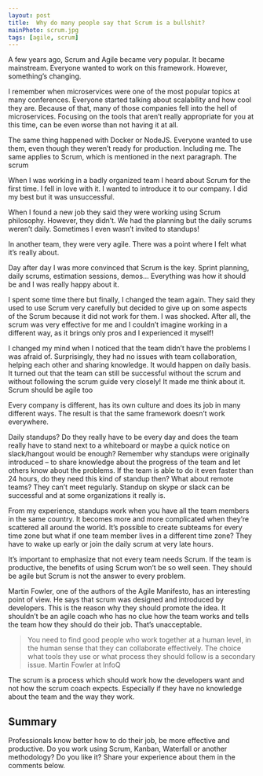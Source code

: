 ```yaml
---
layout: post
title:  Why do many people say that Scrum is a bullshit?
mainPhoto: scrum.jpg
tags: [agile, scrum]
---
```


A few years ago, Scrum and Agile became very popular. It became mainstream. Everyone wanted to work on this framework. However, something’s changing.

I remember when microservices were one of the most popular topics at many conferences. Everyone started talking about scalability and how cool they are. Because of that, many of those companies fell into the hell of microservices. Focusing on the tools that aren’t really appropriate for you at this time, can be even worse than not having it at all.

The same thing happened with Docker or NodeJS. Everyone wanted to use them, even though they weren’t ready for production. Including me. The same applies to Scrum, which is mentioned in the next paragraph.
The scrum

When I was working in a badly organized team I heard about Scrum for the first time. I fell in love with it. I wanted to introduce it to our company. I did my best but it was unsuccessful.

When I found a new job they said they were working using Scrum philosophy. However, they didn’t. We had the planning but the daily scrums weren’t daily. Sometimes I even wasn’t invited to standups!

In another team, they were very agile. There was a point where I felt what it’s really about.

Day after day I was more convinced that Scrum is the key. Sprint planning, daily scrums, estimation sessions, demos… Everything was how it should be and I was really happy about it.

I spent some time there but finally, I changed the team again. They said they used to use Scrum very carefully but decided to give up on some aspects of the Scrum because it did not work for them. I was shocked. After all, the scrum was very effective for me and I couldn’t imagine working in a different way, as it brings only pros and I experienced it myself!

I changed my mind when I noticed that the team didn’t have the problems I was afraid of. Surprisingly, they had no issues with team collaboration, helping each other and sharing knowledge. It would happen on daily basis. It turned out that the team can still be successful without the scrum and without following the scrum guide very closely! It made me think about it.
Scrum should be agile too

Every company is different, has its own culture and does its job in many different ways. The result is that the same framework doesn’t work everywhere.

Daily standups? Do they really have to be every day and does the team really have to stand next to a whiteboard or maybe a quick notice on slack/hangout would be enough? Remember why standups were originally introduced – to share knowledge about the progress of the team and let others know about the problems. If the team is able to do it even faster than 24 hours, do they need this kind of standup then? What about remote teams?  They can’t meet regularly. Standup on skype or slack can be successful and at some organizations it really is.

From my experience, standups work when you have all the team members in the same country. It becomes more and more complicated when they’re scattered all around the world. It’s possible to create subteams for every time zone but what if one team member lives in a different time zone? They have to wake up early or join the daily scrum at very late hours.

It’s important to emphasize that not every team needs Scrum. If the team is productive, the benefits of using Scrum won’t be so well seen. They should be agile but Scrum is not the answer to every problem.

Martin Fowler, one of the authors of the Agile Manifesto, has an interesting point of view. He says that scrum was designed and introduced by developers. This is the reason why they should promote the idea. It shouldn’t be an agile coach who has no clue how the team works and tells the team how they should do their job. That’s unacceptable.

>You need to find good people who work together at a human level, in the human sense that they can collaborate effectively. The choice what tools they use or what process they should follow is a secondary issue.
>   Martin Fowler at InfoQ

The scrum is a process which should work how the developers want and not how the scrum coach expects. Especially if they have no knowledge about the team and the way they work.

## Summary
Professionals know better how to do their job, be more effective and productive. Do you work using Scrum, Kanban, Waterfall or another methodology? Do you like it? Share your experience about them in the comments below.
